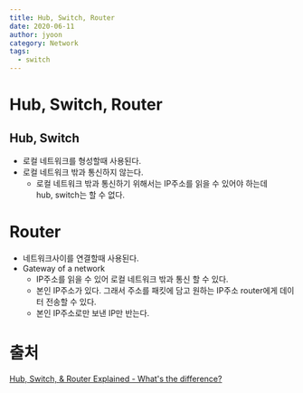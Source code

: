 ```yaml
---
title: Hub, Switch, Router
date: 2020-06-11
author: jyoon
category: Network
tags:
  - switch
---
```


# Hub, Switch, Router

## Hub, Switch
  * 로컬 네트워크를 형성할때 사용된다. 
  * 로컬 네트워크 밖과 통신하지 않는다. 
    - 로컬 네트워크 밖과 통신하기 위해서는 IP주소를 읽을 수 있어야 하는데  
    hub, switch는 할 수 없다.

# Router
  * 네트워크사이를 연결할때 사용된다. 
  * Gateway of a network
    * IP주소를 읽을 수 있어 로컬 네트워크 밖과 통신 할 수 있다.
    * 본인 IP주소가 있다. 그래서 주소를 패킷에 담고 원하는 IP주소 router에게 데이터 전송할 수 있다. 
    * 본인 IP주소로만 보낸 IP만 반는다. 

# 출처
[Hub, Switch, & Router Explained - What's the difference?](https://www.youtube.com/watch?v=1z0ULvg_pW8)